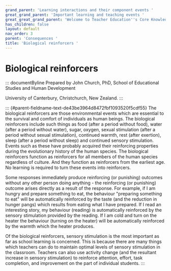 ```yaml
---
grand_parent: 'Learning interactions and their component events '
great_grand_parent: 'Important learning and teaching events '
great_great_grand_parent: 'Welcome to Teacher Education''s Core Knowledge and Skills.'
has_children: false
layout: default
nav_order: 3
parent: 'Consequences '
title: 'Biological reinforcers '
---
```

# Biological reinforcers 


::: documentByline
Prepared by John Church, PhD, School of Educational Studies and Human
Development

University of Canterbury, Christchurch, New Zealand.
:::

::: {#parent-fieldname-text-de43be3964d8472fbf1093520f5cdf55}
The biological reinforcers are those environmental events which are
essential to the survival and comfort of individuals as human beings.
The biological reinforcers include such things as food (after a period
without food), water (after a period without water), sugar, oxygen,
sexual stimulation (after a period without sexual stimulation),
continued warmth, rest (after exertion), sleep (after a period without
sleep) and continued sensory stimulation. Events such as these have
probably acquired their reinforcing properties during the evolutionary
history of the human species. The biological reinforcers function as
reinforcers for all members of the human species regardless of culture.
And they function as reinforcers from the earliest age. No learning is
required to turn these events into reinforcers.

Some responses immediately produce reinforcing (or punishing) outcomes
without any other person doing anything - the reinforcing (or punishing)
outcome arises directly as a result of the response. For example, if I
am hungry and prepare something to eat, the behaviour "preparing
something to eat" will be automatically reinforced by the taste (and the
reduction in hunger pangs) which results from eating what I have
prepared. If I read an interesting story, my behaviour (reading) is
automatically reinforced by the sensory stimulation provided by the
reading. If I am cold and turn on the heater the behaviour (turning on
the heater) will be automatically reinforced by the warmth which the
heater produces.

Of the biological reinforcers, sensory stimulation is the most important
as far as school learning is concerned. This is because there are many
things which teachers can do to maintain optimal levels of sensory
stimulation in the classroom. Teachers can also use activity change (and
the resultant increase in sensory stimulation) to reinforce attention,
effort, task completion, and improvement on the part of individual
students.
:::
